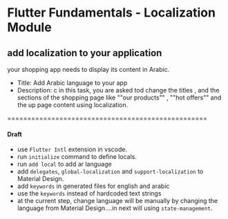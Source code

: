 # Flutter Fundamentals - Localization Module

##  add localization to your application
your shopping app needs to display its content in Arabic.

- Title: Add Arabic language to your app
- Description: c in this task, you are asked tod change the titles , and the sections of the shopping page like ""our products"" , ""hot offers"" and the up page 
content using localization.

==================================================
#### Draft
  - use `Flutter Intl` extension in vscode. 
  - run `initialize` command to define locals.
  - run `add local` to add ar language
  - add  `delegates`, `global-localization` and `support-localization` to Material Design.
  - add `keywords` in generated files for english and arabic
  - use the `keywords` instead of hardcoded text strings
  - at the current step, change language will be manually by changing the language from Material Design....in next will using `state-management`.